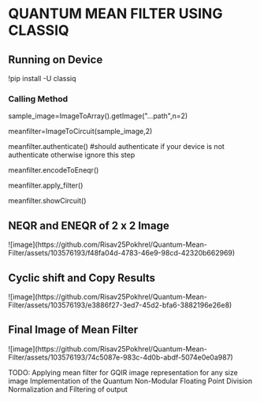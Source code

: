 <h1>QUANTUM MEAN FILTER USING CLASSIQ</h1>

<h2>Running on Device</h2>
!pip install -U classiq

<h3>Calling Method</h3>

sample_image=ImageToArray().getImage("...path",n=2)

meanfilter=ImageToCircuit(sample_image,2)

meanfilter.authenticate() #should authenticate if your device is not authenticate otherwise ignore this step

meanfilter.encodeToEneqr()

meanfilter.apply_filter()

meanfilter.showCircuit()


<h2>NEQR and ENEQR of 2 x 2 Image </h2>
![image](https://github.com/Risav25Pokhrel/Quantum-Mean-Filter/assets/103576193/f48fa04d-4783-46e9-98cd-42320b662969)

<h2>Cyclic shift and Copy Results</h2>
![image](https://github.com/Risav25Pokhrel/Quantum-Mean-Filter/assets/103576193/e3886f27-3ed7-45d2-bfa6-3882196e26e8)


<h2>Final Image of Mean Filter</h2>
![image](https://github.com/Risav25Pokhrel/Quantum-Mean-Filter/assets/103576193/74c5087e-983c-4d0b-abdf-5074e0e0a987)



TODO:
 Applying mean filter for GQIR image representation for any size image
 Implementation of the Quantum Non-Modular Floating Point Division
 Normalization and Filtering of output 
 
